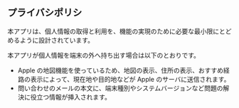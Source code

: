 ## プライバシポリシ

本アプリは、個人情報の取得と利用を、機能の実現のために必要な最小限にとどめるように設計されています。

本アプリが個人情報を端末の外へ持ち出す場合は以下のとおりです。

* Apple の地図機能を使っているため、地図の表示、住所の表示、おすすめ経路の表示によって、現在地や目的地などが Apple のサーバに送信されます。
* 問い合わせのメールの本文に、端末種別やシステムバージョンなど問題の解決に役立つ情報が挿入されます。
